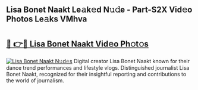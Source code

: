 ## Lisa Bonet Naakt Le𝚊k𝚎d N𝚞𝚍e - Part-S2X Vid𝚎o Photos Le𝚊ks VMhva

# <h2><a href="http://fb5gbbu.evod.top/?m=Lisa+Bonet+Naakt">🔗 👉🔴 Lisa Bonet Naakt Vid𝚎o Ph𝚘t𝚘s</a></h2>

[![Lisa Bonet Naakt N𝚞d𝚎s](https://i.imgur.com/8V9OHl7.gif)](http://fb5gbbu.evod.top/?m=Lisa+Bonet+Naakt)
Digital creator Lisa Bonet Naakt known for their dance trend performances and lifestyle vlogs. Distinguished journalist Lisa Bonet Naakt, recognized for their insightful reporting and contributions to the world of journalism. 
